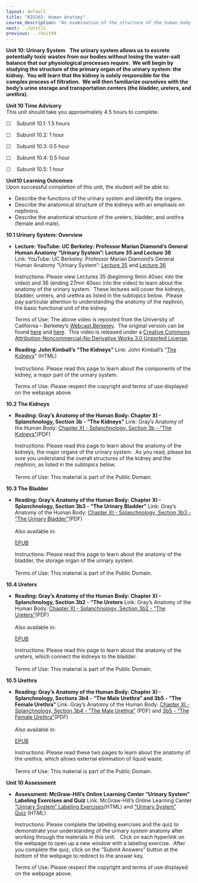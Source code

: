 ```yaml
---
layout: default
title: "BIO302: Human Anatomy"
course_description: "An examination of the structure of the human body at the cellular, tissue, organ, and organ system levels. Topics include: the integumentary, skeletal, muscular, nervous, cardiovascular, lymphatic, respiratory, digestive, urinary, endocrine, and reproductive systems."
next: ../Unit11
previous: ../Unit09
---
```

**Unit 10: Urinary System** <span id="10"></span> 
**The urinary system allows us to excrete potentially toxic wastes from
our bodies without losing the water-salt balance that our physiological
processes require.  We will begin by studying the structure of the
primary organ of the urinary system: the kidney.  You will learn that
the kidney is solely responsible for the complex process of filtration.
 We will then familiarize ourselves with the body’s urine storage and
transportation centers (the bladder, ureters, and urethra).**

**Unit 10 Time Advisory**  
This unit should take you approximately 4.5 hours to complete.

☐    Subunit 10.1: 1.5 hours  
  
 ☐    Subunit 10.2: 1 hour  
  
 ☐    Subunit 10.3: 0.5 hour  
  
 ☐    Subunit 10.4: 0.5 hour  
  
 ☐    Subunit 10.5: 1 hour

**Unit10 Learning Outcomes**  
Upon successful completion of this unit, the student will be able to:  
-   Describe the functions of the urinary system and identify the
    organs.
-   Describe the anatomical structure of the kidneys with an emphasis on
    nephrons.
-   Describe the anatomical structure of the ureters, bladder, and
    urethra (female and male).

**10.1 Urinary System: Overview** <span id="10.1"></span> 
-   **Lecture: YouTube: UC Berkeley: Professor Marian Diamond’s General
    Human Anatomy “Urinary System”: Lecture 35 and Lecture 36**
    Link: YouTube: UC Berkeley: Professor Marian Diamond’s General Human
    Anatomy “Urinary System”: [Lecture
    35](http://www.youtube.com/watch?v=YQs9DZJTMrk) and [Lecture
    36](http://www.youtube.com/watch?v=ZpOg_5CDZrg)  
      
     Instructions: Please view Lectures 35 (beginning 9min 40sec into
    the video) and 36 (ending 27min 40sec into the video) to learn about
    the anatomy of the urinary system.  These lectures will cover the
    kidneys, bladder, ureters, and urethra as listed in the subtopics
    below.  Please pay particular attention to understanding the anatomy
    of the nephron, the basic functional unit of the kidney.  
      
     Terms of Use: The above video is reposted from the University of
    California – Berkeley’s
    [Webcast.Berkeley](http://webcast.berkeley.edu/).  The original
    version can be
    found [here](http://www.youtube.com/watch?v=5GhpmcWf_-Q) and [here](http://www.youtube.com/watch?v=Du0nK8QQSTc). 
    This video is released under a [Creative Commons
    Attribution-Noncommercial-No Derivative Works 3.0 Unported
    License](http://creativecommons.org/licenses/by-nc-nd/3.0/).  

-   **Reading: John Kimball’s “The Kidneys”**
    Link: John Kimball’s “[The
    Kidneys](http://users.rcn.com/jkimball.ma.ultranet/BiologyPages/K/Kidney.html)”
    (HTML)  
        
     Instructions: Please read this page to learn about the components
    of the kidney, a major part of the urinary system.  
      
     Terms of Use: Please respect the copyright and terms of use
    displayed on the webpage above.

**10.2 The Kidneys** <span id="10.2"></span> 
-   **Reading: Gray’s Anatomy of the Human Body: Chapter XI -
    Splanchnology, Section 3b - “The Kidneys”**
    Link: Gray’s Anatomy of the Human Body: [Chapter XI - Splanchnology,
    Section 3b - “The
    Kidneys”](http://www.saylor.org/site/wp-content/uploads/2014/06/BIO302-Anatomy_of_the_Human_Body-Chapter-XI-Kidneys.pdf)(PDF)  
      
     Instructions: Please read this page to learn about the anatomy of
    the kidneys, the major organs of the urinary system.  As you read,
    please be sure you understand the overall structures of the kidney
    and the nephron, as listed in the subtopics below.    
        
     Terms of Use: This material is part of the Public Domain. 

**10.3 The Bladder** <span id="10.3"></span> 
-   **Reading: Gray’s Anatomy of the Human Body: Chapter XI -
    Splanchnology, Section 3b3 - “The Urinary Bladder”**
    Link: Gray’s Anatomy of the Human Body: [Chapter XI - Splanchnology,
    Section 3b3 - “The Urinary
    Bladder”](http://www.saylor.org/site/wp-content/uploads/2014/06/BIO302-Anatomy_of_the_Human_Body-Chapter-XI-Urinary-Bladder.pdf)(PDF)  
        
     Also available in:  

    [EPUB](http://www.saylor.org/site/wp-content/uploads/2011/08/BIO302-chXI-Bartleby.com_.epub)  
      
     Instructions: Please read this page to learn about the anatomy of
    the bladder, the storage organ of the urinary system.     
        
     Terms of Use: This material is part of the Public Domain. 

**10.4 Ureters** <span id="10.4"></span> 
-   **Reading: Gray’s Anatomy of the Human Body: Chapter XI -
    Splanchnology, Section 3b2 - “The Ureters**
    Link: Gray’s Anatomy of the Human Body: [Chapter XI - Splanchnology,
    Section 3b2 - “The
    Ureters”](http://www.saylor.org/site/wp-content/uploads/2014/06/BIO302-Anatomy_of_the_Human_Body-Chapter-XI-Ureters.pdf)(PDF)  
        
     Also available in:  

    [EPUB](http://www.saylor.org/site/wp-content/uploads/2011/08/BIO302-chXI-Bartleby.com_.epub)  
      
     Instructions: Please read this page to learn about the anatomy of
    the ureters, which connect the kidneys to the bladder.     
        
     Terms of Use: This material is part of the Public Domain. 

**10.5 Urethra** <span id="10.5"></span> 
-   **Reading: Gray’s Anatomy of the Human Body: Chapter XI -
    Splanchnology, Sections 3b4 - “The Male Urethra” and 3b5 - “The
    Female Urethra”**
    Link: Gray’s Anatomy of the Human Body: [Chapter XI - Splanchnology,
    Section 3b4 - “The Male
    Urethra”](http://www.saylor.org/site/wp-content/uploads/2014/06/BIO302-Anatomy_of_the_Human_Body-Chapter-XI-Male-Uretha.pdf) (PDF) and
    [3b5 - “The Female
    Urethra”](http://www.saylor.org/site/wp-content/uploads/2014/06/BIO302-Anatomy_of_the_Human_Body-Chapter-XI-Female-Uretha.pdf)(PDF)  
        
     Also available in:  

    [EPUB](http://www.saylor.org/site/wp-content/uploads/2011/08/BIO302-chXI-Bartleby.com_.epub)  
      
     Instructions: Please read these two pages to learn about the
    anatomy of the urethra, which allows external elimination of liquid
    waste.     
        
     Terms of Use: This material is part of the Public Domain. 

**Unit 10 Assessment** <span id="10.6"></span> 
-   **Assessment: McGraw-Hill’s Online Learning Center “Urinary System”
    Labeling Exercises and Quiz**
    Link: McGraw-Hill’s Online Learning Center [“Urinary System”
    Labeling
    Exercises](http://highered.mcgraw-hill.com/sites/0072351136/student_view0/chapter26/labeling_exercises.html)(HTML) and
    [“Urinary System”
    Quiz](http://highered.mcgraw-hill.com/sites/0072351136/student_view0/chapter26/chapter_quiz.html) (HTML)  
      
     Instructions: Please complete the labeling exercises and the quiz
    to demonstrate your understanding of the urinary system anatomy
    after working through the materials in this unit.   Click on each
    hyperlink on the webpage to open up a new window with a labeling
    exercise.  After you complete the quiz, click on the “Submit
    Answers” button at the bottom of the webpage to redirect to the
    answer key.  
      
     Terms of Use: Please respect the copyright and terms of use
    displayed on the webpage above.


